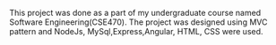 This project was done as a part of my undergraduate course named Software Engineering(CSE470). The project was designed using MVC pattern and NodeJs,
MySql,Express,Angular, HTML, CSS were used. 
